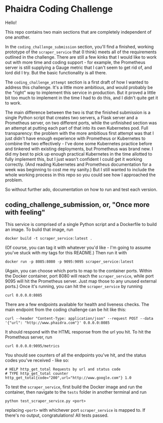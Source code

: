# Phaidra Coding Challenge

Hello!

This repo contains two main sections that are completely independent of one another.

In the `coding_challenge_submission` section, you'll find a finished, working prototype of the `scraper_service` that (I think) meets all of the requirements outlined in the challenge. There are still a few kinks that I would like to work out with more time and coding support - for example, the Prometheus server is still supplying a Gauge metric that I can't seem to get rid of, and lord did I try. But the basic functionality is all there.

The `coding_challenge_attempt` section is a first draft of how I wanted to address this challenge. It's a little more ambitious, and would probably be the "right" way to implement this service in production. But it proved a little bit too much to implement in the time I had to do this, and I didn't quite get it to work.

The main difference between the two is that the finished submission is a single Python script that creates two servers, a Flask server and a Prometheus server, on two different ports, while the unfinished section was an attempt at putting each part of that into its own Kubernetes pod. Full transparency: the problem with the more ambitious first attempt was that I just didn't have enough experience with Prometheus or Kubernetes to combine the two effectively - I've done some Kubernetes practice before and tinkered with existing deployments, but Prometheus was brand new. I did my best to pick up enough practical Kubernetes in the time allotted to fully implement this, but I just wasn't confident I could get it working correctly. (And reading Kubernetes and Prometheus documentation for a week was beginning to cost me my sanity.) But I still wanted to include the whole working process in this repo so you could see how I approached the problem.

So without further ado, documentation on how to run and test each version.

## coding_challenge_submission, or, "Once more with feeling"

This service is comprised of a single Python script and a Dockerfile to build an image. To build that image, run
```
docker build -t scraper_service:latest .
```
(Of course, you can tag it with whatever you'd like - I'm going to assume you've stuck with my tags for this README.)
Then run it with 
```
docker run -p 8085:8080 -p 9095:9095 scraper_service:latest
```
(Again, you can choose which ports to map to the container ports. Within the Docker container, port 8080 will reach the `scraper_service`, while port 9095 will hit the Prometheus server. Just map those to any unused external ports.)
Once it's running, you can hit the `scraper_service` by running
```
curl 0.0.0.0:8085
```
There are a few endpoints available for health and liveness checks. The main endpoint from the coding challenge can be hit like this:
```
curl --header "Content-Type: application/json" --request POST --data '{"url": "http://www.phaidra.com"}' 0.0.0.0:8085
```
It should respond with the HTML response from the url you hit.
To hit the Prometheus server, run
```
curl 0.0.0.0:9095/metrics
```
You should see counters of all the endpoints you've hit, and the status codes you've received - like so:
```
# HELP http_get_total Requests by url and status code
# TYPE http_get_total counter
http_get_total{code="200",url="http://www.google.com"} 1.0
```
To test the `scraper_service`, first build the Docker image and run the container, then navigate to the `tests` folder in another terminal and run 
```
python test_scraper_service.py <port>
```
replacing `<port>` with whichever port `scraper_service` is mapped to. If there's no output, congratulations! All tests passed.
